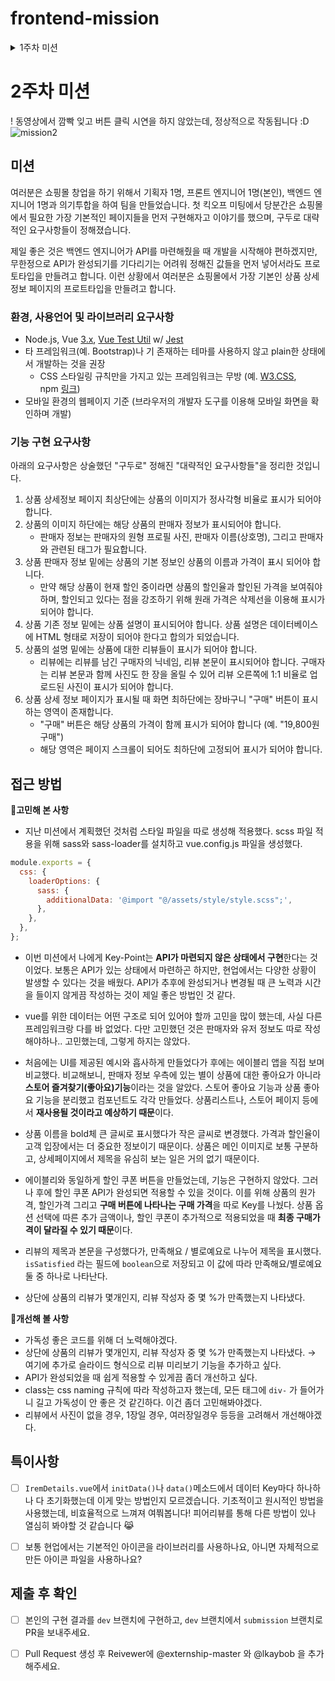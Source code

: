# frontend-mission
<details>
<summary>1주차 미션</summary>
<div markdown="1">    
    
# 1주차: 개발환경 설정 & Warm up
- 아래 문서를 Notion에서 읽고싶다면 👉 [노션에서 읽기](https://www.notion.so/1-_-b8ec859219674b14b3402a28a88028c4)
# 출제자의 의도

- 공식문서의 내용을 읽고 직접 실습해보며 Vue.js의 핵심적인 특성들을 이해하고, 이를 응용해 주어진 요구사항을 구현할 수 있어야 합니다.
- 원활한 협업을 위해 간단한 요구사항을 Test-driven Development 기법을 활용해 구현할 수 있어야 합니다.
- Vue.js에 대한 설정뿐만 아니라, Lint, Language Server, 그리고 Scaffolding 도구에 대한 이해와 필요성을 느끼고, 이들을 IDE/Editor의 Extension(Plugin)을 통해 활용할 수 있어야 합니다.

# 학습 목표

- Vue.js 공식문서에서 소개하는 예제들을 확인하여 기본적인 특성과 문법을 이해할 수 있습니다.
- 주어진 요구사항들을 Test-drive Development 방법론을 적용해 개발하는 것을 실습합니다.
- 자신의 개발 생산성을 높이면서 좋은 코드를 작성하는 것을 도와주는 도구들을 직접 찾아 준비할 수 있습니다.

# 미션

본 강의에서 프로젝트를 진행하기 위한 개발 환경 설정을 진행합니다. vue-cli를 이용해 Vue.js 개발을 위한 보일러플레이트 코드를 생성하고, 일부를 수정하여 개발 서버를 통해 결과를 확인하고 깃 저장소에 커밋/푸시를 할 것입니다.

## 간단한 문자열 회전 기능 구현해보기

### 환경, 사용언어 및 라이브러리 요구사항

- Node.js: [LTS 버전 권장](https://nodejs.org/en/download/), 패키지 매니저 설치 확인 필요(NPM/Yarn)
- Vue 버전: [3.x](http://v3.vuejs.org/)
- 테스트 프레임워크: [Vue Test Util](https://next.vue-test-utils.vuejs.org/guide/essentials/a-crash-course.html) w/ [Jest](https://jestjs.io/docs/getting-started)
- IDE/에디터: [VS Code](https://code.visualstudio.com/download) 권장 (타 IDE/에디터 사용해도 무방)
    - VS Code 사용시 권장 Extension: octref.vetur, dbaeumer.vscode-eslint sysoev.language-stylus, eg2.vscode-npm-script (Yarn 사용시 gamunu.vscode-yarn), orta.vscode-jest

### 기능 구현 요구사항

1. 제공된 Boilerplate 코드를 개발 서버의 첫 페이지에서 로고와 “Welcome to Your Vue.js App”이라는 문구 밑에 문자열 입력란(이하 input)과 버튼이 있습니다.
2. input은 첫 로딩시 빈 문자열을 가지고 있으며, input에서 입력한 값은 실시간으로 반영되어 바로 밑에 표시가 되어야 합니다.
3. 버튼을 누르면 input에 입력된 문자열과 바로 밑에 표시되는 문자열이 왼쪽으로 1칸씩 회전합니다
- 예. Projectlion 라는 입력값이 있을 때 버튼 1회 클릭 → rojectlionP 로 변경
1. (심화) 또 다른 버튼을 만들어, 이 버튼을 누르면 input에 입력된 문자열과 이 버튼을 누른 횟수를 보여주는 알림창을 띄워보세요.

### TDD에 따른 미션 필수 구현 기능 실패 테스트

---

**TODO LIST**

- **텍스트 회전 기능**
1. 회전 버튼을 누르면 input에 입력된 문자열의 맨 처음 문자가 삭제된다.
2. 삭제된 문자는 문자열의 맨 끝으로 추가된다.
- **알림창 기능**
1. 알림 버튼을 누르면 현재 input의 문자열과 버튼을 누른 횟수가 알림창에 나타난다.
2. 알림버튼을 누를 때마다 버튼을 누른 횟수가 1씩 증가한다.

위의 To do list를 토대로 테스트 코드를 작성했다.
크게 두 기능으로 나누어 안에 세부 테스트를 진행한다.
추가적으로 두 기능을 모두 실행하는 테스트도 작성했다 😀

알림창 기능을 확인할 때에는 알림 버튼 클릭 시 호출되는 함수가 작동되었는지
`jest.spyOn(wrapper.vm, 'alert');
spyOn()` 을 활용해 작성했는데, 최선의 방법인지는 모르겠다.
실제로 **알림창이 뜨는지** 테스트하면 더 좋을 것 같은데, 이건 좀 더 공부해봐야겠다..!
(아래에 고민 후, 바뀐 생각을 작성했다.)

### 🔷고민해 본 **사항**

알림 기능 구현시, alert를 사용하면 에러가 발생한다.
ESLint 룰에 명시되어 있기 때문이다. 
모달을 사용하려다 모달보다는 알림창의 기능을 요구하고 있다고 생각해 모달은 사용하지 않았다.

나는 [@kyvg/vue3-notification](https://www.npmjs.com/package/@kyvg/vue3-notification) 를 사용해 알림창을 나타냈다.
기본 알림창을 안 좋아하기도 한다.. 유저 입장에서 기본 알림창이 뜨면 만족도가 낮다고 생각하기 때문이다. 그리고 평가 및 채점하는 입장에서 카운트가 증가하는 것을 확인하기 위해 **매번 알림창의 확인 버튼을 누르는 것이 번거로울 것이라 생각**해서 확인버튼을 누르지 않아도 되는 이 패키지를 선택했다. 

(똑똑한 개발자들이 간편하게 만들어 둔 라이브러리를 사용하는 것이 난 굉장히 효율적이라고 생각하는데, 단점도 분명 있을 것이라고 생각해 검색해본 결과 이런 포스팅을 읽었다. [포스팅 확인하기](https://hyeonukdev.github.io/2020/05/07/Engineer_Information_Processing/ch17_%EC%9D%91%EC%9A%A9SW%EA%B8%B0%EC%B4%88%EA%B8%B0%EC%88%A0%ED%99%9C%EC%9A%A9/%EA%B8%B0%EB%B3%B8%EA%B0%9C%EB%B0%9C%ED%99%98%EA%B2%BD%EA%B5%AC%EC%B6%95/%ED%8C%A8%ED%82%A4%EC%A7%80/)
포스팅에 언급된 단점을 항상 고려하고 패키지에 대한 완벽한 이해 후 사용해야겠다.)

### 🔷**개선해 볼 사항**

아직 Vue.js가 익숙치 않지만 Vue.js에도 state를 사용할 수 있음을 알게 되었다. 
재사용성을 위해 **컴포지션 API**를 공부해 활용해봐야겠다. 

테스트 코드에서 같은 기능을 하는 const 상수를 계속 선언하고 있다.
나름의 이유는 있다. 이전의 테스트 코드를 봤던 기억으로는, 각각의 테스트를 **독립적으로** 진행하기 위해 새로 선언해서 했던 기억이 있는데, 올바른 방법인지는 확실치 않다.
기억에 의존하지 않고 공식문서와 확실한 레퍼런스를 통해 개선해봐야겠다.

추가적으로 테스트 코드부터 작성하는 TDD 방법론을 처음 사용해봐서 꽤나 애를 먹었다.
컴포넌트를 구현하다 보면 자연스레 테스트 코드도 수정되기 마련이었는데, 
이게 맞는 방법인지 꼭 여쭤보고!! **제대로 된 TDD를 체화**할 수 있도록 노력해야겠다.

첫 미션이라 스타일을 컴포넌트 파일의 style scope에 작성했다.
다음주에는 스타일은 따로 파일에 작성해 적용시켜 볼 예정이다.

</div>
</details>

# 2주차 미션 
 ! 동영상에서 깜빡 잊고 버튼 클릭 시연을 하지 않았는데, 정상적으로 작동됩니다 :D
 ![mission2](https://user-images.githubusercontent.com/50609368/149669413-61f01125-abfe-494a-8aa7-d3c8add2e26b.gif)

 ## **미션**

여러분은 쇼핑몰 창업을 하기 위해서 기획자 1명, 프론트 엔지니어 1명(본인), 백엔드 엔지니어 1명과 의기투합을 하여 팀을 만들었습니다. 첫 킥오프 미팅에서 당분간은 쇼핑몰에서 필요한 가장 기본적인 페이지들을 먼저 구현해자고 이야기를 했으며, 구두로 대략적인 요구사항들이 정해졌습니다.

제일 좋은 것은 백엔드 엔지니어가 API를 마련해줬을 때 개발을 시작해야 편하겠지만, 무한정으로 API가 완성되기를 기다리기는 어려워 정해진 값들을 먼저 넣어서라도 프로토타입을 만들려고 합니다. 이런 상황에서 여러분은 쇼핑몰에서 가장 기본인 상품 상세정보 페이지의 프로트타입을 만들려고 합니다.

### **환경, 사용언어 및 라이브러리 요구사항**

- Node.js, Vue [3.x](http://v3.vuejs.org/), [Vue Test Util](https://next.vue-test-utils.vuejs.org/guide/essentials/a-crash-course.html) w/ [Jest](https://jestjs.io/docs/getting-started)
- 타 프레임워크(예. Bootstrap)나 기 존재하는 테마를 사용하지 않고 plain한 상태에서 개발하는 것을 권장
    - CSS 스타일링 규칙만을 가지고 있는 프레임워크는 무방 (예. [W3.CSS](https://www.w3schools.com/w3css/default.asp), npm [링크](https://github.com/vitorlans/w3-css))
- 모바일 환경의 웹페이지 기준 (브라우저의 개발자 도구를 이용해 모바일 화면을 확인하며 개발)

### **기능 구현 요구사항**

아래의 요구사항은 상술했던 "구두로" 정해진 "대략적인 요구사항들"을 정리한 것입니다.

1. 상품 상세정보 페이지 최상단에는 상품의 이미지가 정사각형 비율로 표시가 되어야 합니다.
2. 상품의 이미지 하단에는 해당 상품의 판매자 정보가 표시되어야 합니다.
    - 판매자 정보는 판매자의 원형 프로필 사진, 판매자 이름(상호명), 그리고 판매자와 관련된 태그가 필요합니다.
3. 상품 판매자 정보 밑에는 상품의 기본 정보인 상품의 이름과 가격이 표시 되어야 합니다.
    - 만약 해당 상품이 현재 할인 중이라면 상품의 할인율과 할인된 가격을 보여줘야 하며, 할인되고 있다는 점을 강조하기 위해 원래 가격은 삭제선을 이용해 표시가 되어야 합니다.
4. 상품 기존 정보 밑에는 상품 설명이 표시되어야 합니다. 상품 설명은 데이터베이스에 HTML 형태로 저장이 되어야 한다고 합의가 되었습니다.
5. 상품의 설명 밑에는 상품에 대한 리뷰들이 표시가 되어야 합니다.
    - 리뷰에는 리뷰를 남긴 구매자의 닉네임, 리뷰 본문이 표시되어야 합니다. 구매자는 리뷰 본문과 함께 사진도 한 장을 올릴 수 있어 리뷰 오른쪽에 1:1 비율로 업로드된 사진이 표시가 되어야 합니다.
6. 상품 상세 정보 페이지가 표시될 때 화면 최하단에는 장바구니 "구매" 버튼이 표시하는 영역이 존재합니다.
    - "구매" 버튼은 해당 상품의 가격이 함께 표시가 되어야 합니다 (예. "19,800원 구매")
    - 해당 영역은 페이지 스크롤이 되어도 최하단에 고정되어 표시가 되어야 합니다.
 
## 접근 방법

🔷**고민해 본 사항**

- 지난 미션에서 계획했던 것처럼 스타일 파일을 따로 생성해 적용했다.
scss 파일 적용을 위해 sass와 sass-loader를 설치하고 vue.config.js 파일을 생성했다.

```jsx
module.exports = {
  css: {
    loaderOptions: {
      sass: {
        additionalData: '@import "@/assets/style/style.scss";',
      },
    },
  },
};
```

- 이번 미션에서 나에게 Key-Point는 **API가 마련되지 않은 상태에서 구현**한다는 것이었다.
보통은 API가 있는 상태에서 마련하곤 하지만, 현업에서는 다양한 상황이 발생할 수 있다는 것을 배웠다. API가 추후에 완성되거나 변경될 때 큰 노력과 시간을 들이지 않게끔 작성하는 것이 제일 좋은 방법인 것 같다.

- vue를 위한 데이터는 어떤 구조로 되어 있어야 할까 고민을 많이 했는데, 사실 다른 프레임워크랑 다를 바 없었다. 다만 고민했던 것은 판매자와 유저 정보도 따로 작성해야하나.. 고민했는데, 그렇게 하지는 않았다.
- 처음에는 UI를 제공된 예시와 흡사하게 만들었다가 후에는 에이블리 앱을 직접 보며 비교했다.
비교해보니, 판매자 정보 우측에 있는 별이 상품에 대한 좋아요가 아니라 **스토어 즐겨찾기(좋아요)기능**이라는 것을 알았다.
스토어 좋아요 기능과 상품 좋아요 기능을 분리했고 컴포넌트도 각각 만들었다.
상품리스트나, 스토어 페이지 등에서 **재사용될 것이라고 예상하기 때문**이다.
- 상품 이름을 bold체 큰 글씨로 표시했다가 작은 글씨로 변경했다.
가격과 할인율이 고객 입장에서는 더 중요한 정보이기 때문이다.
상품은 메인 이미지로 보통 구분하고, 상세페이지에서 제목을 유심히 보는 일은 거의 없기 때문이다.
- 에이블리와 동일하게 할인 쿠폰 버튼을 만들었는데, 기능은 구현하지 않았다.
그러나 후에 할인 쿠폰 API가 완성되면 적용할 수 있을 것이다.
이를 위해 상품의 원가격, 할인가격 그리고 **구매 버튼에 나타나는 구매 가격**을 따로 Key를 나눴다.
상품 옵션 선택에 따른 추가 금액이나, 할인 쿠폰이 추가적으로 적용되었을 때 **최종 구매가격이 달라질 수 있기 때문**이다.
- 리뷰의 제목과 본문을 구성했다가, 만족해요 / 별로예요로 나누어 제목을 표시했다.
`isSatisfied` 라는 필드에 `boolean`으로 저장되고 이 값에 따라 만족해요/별로예요 둘 중 하나로 나타난다.
- 상단에 상품의 리뷰가 몇개인지, 리뷰 작성자 중 몇 %가 만족했는지 나타냈다.

🔷**개선해 볼 사항**

- 가독성 좋은 코드를 위해 더 노력해야겠다.
- 상단에 상품의 리뷰가 몇개인지, 리뷰 작성자 중 몇 %가 만족했는지 나타냈다.
→ 여기에 추가로 슬라이드 형식으로 리뷰 미리보기 기능을 추가하고 싶다.
- API가 완성되었을 때 쉽게 적용할 수 있게끔 좀더 개선하고 싶다.
- class는 css naming 규칙에 따라 작성하고자 했는데, 모든 태그에 `div-` 가 들어가니 길고 가독성이 안 좋은 것 같긴하다. 이건 좀더 고민해봐야겠다.
- 리뷰에서 사진이 없을 경우, 1장일 경우, 여러장일경우 등등을 고려해서 개선해야겠다.

## 특이사항

* [ ] `IremDetails.vue`에서 `initData()`나 `data()`메소드에서 데이터 Key마다 하나하나 다 초기화했는데 이게 맞는 방법인지 모르겠습니다. 기초적이고 원시적인 방법을 사용했는데, 비효율적으로 느껴져 여쭤봅니다! 피어리뷰를 통해 다른 방법이 있나 열심히 봐야할 것 같습니다 :joy_cat: 
* [ ] 보통 현업에서는 기본적인 아이콘을 라이브러리를 사용하나요, 아니면 자체적으로 만든 아이콘 파일을 사용하나요?


## 제출 후 확인

* [ ] 본인의 구현 결과를 `dev` 브랜치에 구현하고, `dev` 브랜치에서 `submission` 브랜치로 PR을 보내주세요.
* [ ] Pull Request 생성 후 Reivewer에 @externship-master 와 @lkaybob 을 추가해주세요.


